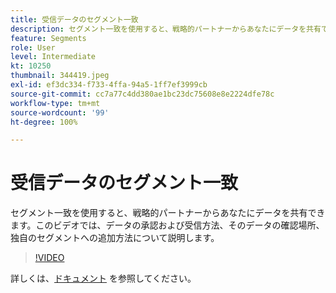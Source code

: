 ```yaml
---
title: 受信データのセグメント一致
description: セグメント一致を使用すると、戦略的パートナーからあなたにデータを共有できます。このビデオでは、データの承認および受信方法、そのデータの確認場所、独自のセグメントへの追加方法について説明します。
feature: Segments
role: User
level: Intermediate
kt: 10250
thumbnail: 344419.jpeg
exl-id: ef3dc334-f733-4ffa-94a5-1ff7ef3999cb
source-git-commit: cc7a77c4dd380ae1bc23dc75608e8e2224dfe78c
workflow-type: tm+mt
source-wordcount: '99'
ht-degree: 100%

---
```


# 受信データのセグメント一致

セグメント一致を使用すると、戦略的パートナーからあなたにデータを共有できます。このビデオでは、データの承認および受信方法、そのデータの確認場所、独自のセグメントへの追加方法について説明します。

>[!VIDEO](https://video.tv.adobe.com/v/344419/?quality=12&learn=on)

詳しくは、[ドキュメント](https://experienceleague.adobe.com/docs/experience-platform/segmentation/ui/segment-match/overview.html?lang=ja) を参照してください。
